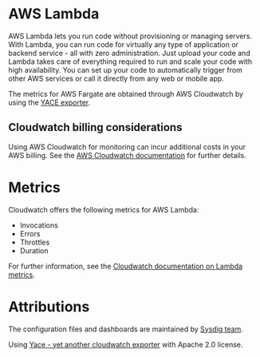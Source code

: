 # AWS Lambda
AWS Lambda lets you run code without provisioning or managing servers.
With Lambda, you can run code for virtually any type of application or backend service - all with zero administration.
Just upload your code and Lambda takes care of everything required to run and scale your code with high availability.
You can set up your code to automatically trigger from other AWS services or call it directly from any web or mobile app.

The metrics for AWS Fargate are obtained through AWS Cloudwatch by using the [YACE exporter](https://github.com/ivx/yet-another-cloudwatch-exporter).

## Cloudwatch billing considerations
Using AWS Cloudwatch for monitoring can incur additional costs in your AWS billing.
See the [AWS Cloudwatch documentation](https://docs.aws.amazon.com/AmazonCloudWatch/latest/monitoring/cloudwatch_limits.html) for further details.

# Metrics
Cloudwatch offers the following metrics for AWS Lambda:
- Invocations
- Errors
- Throttles
- Duration


For further information, see the [Cloudwatch documentation on Lambda metrics](https://docs.aws.amazon.com/lambda/latest/dg/monitoring-metrics.html).

# Attributions
The configuration files and dashboards are maintained by [Sysdig team](https://sysdig.com/).

Using [Yace - yet another cloudwatch exporter](https://github.com/ivx/yet-another-cloudwatch-exporter) with Apache 2.0 license.
